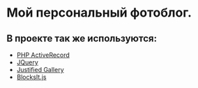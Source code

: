 # Мой персональный фотоблог.

## В проекте так же используются:
- [PHP ActiveRecord](http://www.phpactiverecord.org/)
- [JQuery](https://jquery.com)
- [Justified Gallery](https://miromannino.github.io/Justified-Gallery/)
- [BlocksIt.js](http://www.inwebson.com/demo/blocksit-js/)
